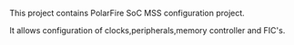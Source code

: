 This project contains PolarFire SoC MSS configuration project. 

It allows configuration of clocks,peripherals,memory controller and FIC's.

